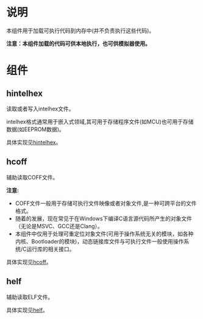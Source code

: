 # 说明

本组件用于加载可执行代码到内存中(并不负责执行这些代码)。  

 **注意：本组件加载的代码可供本地执行，也可供模拟器使用。**

#  组件

## hintelhex

读取或者写入intelhex文件。

intelhex格式通常用于嵌入式领域,其可用于存储程序文件(如MCU)也可用于存储数据(如EEPROM数据)。

具体实现见[hintelhex](hintelhex)。

## hcoff

辅助读取COFF文件。

**注意:**

- COFF文件一般用于存储可执行文件映像或者对象文件,是一种可跨平台的文件格式。
- 随着的发展，现在常见于在Windows下编译C语言源代码所产生的对象文件（无论是MSVC、GCC还是Clang）。
- 本组件中仅用于处理可重定位对象文件(可用于操作系统无关的模块，如各种内核、Bootloader的模块)，动态链接库文件与可执行文件一般使用操作系统/C运行库的相关接口。

具体实现见[hcoff](hcoff)。

## helf

辅助读取ELF文件。

具体实现见[helf](helf)。

